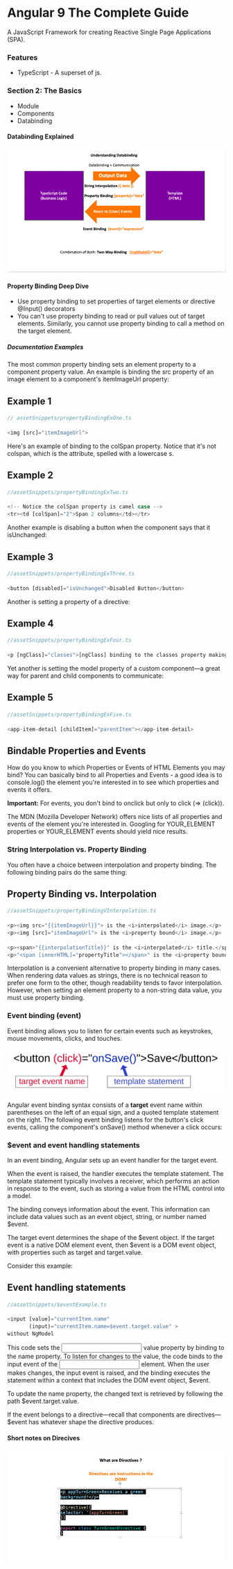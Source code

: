 <h1>Angular 9 The Complete Guide</h1>
<p>A JavaScript Framework for creating Reactive Single Page Applications (SPA).</p>

<h3>Features</h3>
<ul>
  <li>TypeScript - A superset of js.</li>
</ul>

<h3>Section 2: The Basics</h3>
<ul>
  <li>Module</li>
  <li>Components</li>
  <li>Databinding</li>
</ul>

<h4>Databinding Explained</h4>
<img src="assets/dataBindingNotes.png" alt="dBNotes">

<h4>Property Binding Deep Dive</h4>

<ul>
<li
>Use property binding to set properties of target elements or directive @Input() decorators</li>

<li>You can't use property binding to read or pull values out of target elements. Similarly, you cannot use property binding to call a method on the target element. </li>
</ul>

<h5>Documentation Examples</h5>
<p>The most common property binding sets an element property to a component property value. An example is binding the src property of an image element to a component's itemImageUrl property:</p>

## Example 1

```ts
// assetSnippets/propertyBindingExOne.ts

<img [src]="itemImageUrl">
```

<p>
Here's an example of binding to the colSpan property. Notice that it's not colspan, which is the attribute, spelled with a lowercase s.
</p>

## Example 2
```ts
//assetSnippets/propertyBindingExTwo.ts

<!-- Notice the colSpan property is camel case -->
<tr><td [colSpan]="2">Span 2 columns</td></tr>
```
<p>
Another example is disabling a button when the component says that it isUnchanged:
</p>

## Example 3
```ts
//assetSnippets/propertyBindingExThree.ts

<button [disabled]="isUnchanged">Disabled Button</button>
```
<p>Another is setting a property of a directive:</p>

## Example 4
```ts
//assetSnippets/propertyBindingExFour.ts

<p [ngClass]="classes">[ngClass] binding to the classes property making this blue</p>

```
<p>Yet another is setting the model property of a custom component—a great way for parent and child components to communicate:</p>

## Example 5
```ts
//assetSnippets/propertyBindingExFive.ts

<app-item-detail [childItem]="parentItem"></app-item-detail>
```
<section>
<h2>Bindable Properties and Events</h2>

<p>How do you know to which Properties or Events of HTML Elements you may bind? You can basically bind to all Properties and Events - a good idea is to console.log()  the element you're interested in to see which properties and events it offers.</p>

<strong>Important:</strong> For events, you don't bind to onclick but only to click (=> (click)).

The MDN (Mozilla Developer Network) offers nice lists of all properties and events of the element you're interested in. Googling for YOUR_ELEMENT properties  or YOUR_ELEMENT events  should yield nice results.
</section>

<h3>String Interpolation vs. Property Binding</h3>
<p>You often have a choice between interpolation and property binding. The following binding pairs do the same thing:</p>

## Property Binding vs. Interpolation
```ts
//assetSnippets/propertyBindingVInterpolation.ts

<p><img src="{{itemImageUrl}}"> is the <i>interpolated</i> image.</p>
<p><img [src]="itemImageUrl"> is the <i>property bound</i> image.</p>

<p><span>"{{interpolationTitle}}" is the <i>interpolated</i> title.</span></p>
<p>"<span [innerHTML]="propertyTitle"></span>" is the <i>property bound</i> title.</p>
```
<p>Interpolation is a convenient alternative to property binding in many cases. When rendering data values as strings, there is no technical reason to prefer one form to the other, though readability tends to favor interpolation. However, when setting an element property to a non-string data value, you must use property binding.</p>

<h3>Event binding (event)</h3>
<p>Event binding allows you to listen for certain events such as keystrokes, mouse movements, clicks, and touches.</p>

<img src="assets/eventBindingEx.svg" alt="eventBindingEx">

<p>Angular event binding syntax consists of a <strong>target</strong> event name within parentheses on the left of an equal sign, and a quoted template statement on the right. The following event binding listens for the button's click events, calling the component's onSave() method whenever a click occurs:</p>

<h3>$event and event handling statements</h3>

<p>In an event binding, Angular sets up an event handler for the target event.

When the event is raised, the handler executes the template statement. The template statement typically involves a receiver, which performs an action in response to the event, such as storing a value from the HTML control into a model.

The binding conveys information about the event. This information can include data values such as an event object, string, or number named $event.</p>

<p>The target event determines the shape of the $event object. If the target event is a native DOM element event, then $event is a DOM event object, with properties such as target and target.value.</p>

<p>Consider this example:</p>

## Event handling statements

```ts
//assetSnippets/$eventExample.ts

<input [value]="currentItem.name"
       (input)="currentItem.name=$event.target.value" >
without NgModel
```

<p>This code sets the <input> value property by binding to the name property. To listen for changes to the value, the code binds to the input event of the <input> element. When the user makes changes, the input event is raised, and the binding executes the statement within a context that includes the DOM event object, $event.

To update the name property, the changed text is retrieved by following the path $event.target.value.

If the event belongs to a directive—recall that components are directives—$event has whatever shape the directive produces.</p>

<h4>Short notes on Direcives</h4>
<img src="assets/directiveNotes.png" alt="dirNotes">
